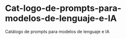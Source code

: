 # Cat-logo-de-prompts-para-modelos-de-lenguaje-e-IA
Catálogo de prompts para modelos de lenguaje e IA
